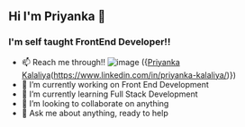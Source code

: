 ## Hi I'm Priyanka 👋

### I'm self taught FrontEnd Developer!!
- 📫 Reach me through!! 
![image]({[BadgeURLHere](https://img.shields.io/badge/LinkedIn-0077B5?style=for-the-badge&logo=linkedin&logoColor=white)})
({[Priyanka Kalaliya](https://img.shields.io/badge/LinkedIn-0077B5?style=for-the-badge&logo=linkedin&logoColor=white)(https://www.linkedin.com/in/priyanka-kalaliya/)})
- 🔭 I’m currently working on Front End Development
- 🌱 I’m currently learning Full Stack Development
- 👯 I’m looking to collaborate on anything
- 💬 Ask me about anything, ready to help
 
